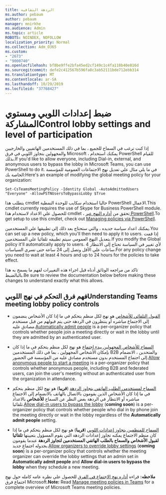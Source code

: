 ```yaml
---
title: الردهة التفافيه
ms.author: pebaum
author: pebaum
manager: mnirkhe
ms.audience: Admin
ms.topic: article
ROBOTS: NOINDEX, NOFOLLOW
localization_priority: Normal
ms.collection: Adm_O365
ms.custom:
- "2673"
- "9000740"
ms.openlocfilehash: bf8be9ffe2bfa45ed2cf149c1c4fa118b40e816d
ms.sourcegitcommit: defe2c412567b596fa8c3ab52111bde712ebb314
ms.translationtype: MT
ms.contentlocale: ar-SA
ms.lasthandoff: 10/29/2019
ms.locfileid: "37768427"
---
```

# <a name="control-lobby-settings-and-level-of-participation"></a><span data-ttu-id="574f3-102">ضبط إعدادات اللوبي ومستوي المشاركة</span><span class="sxs-lookup"><span data-stu-id="574f3-102">Control lobby settings and level of participation</span></span>

<span data-ttu-id="574f3-103">إذا كنت ترغب في السماح للجميع ، بما في ذلك المستخدمين الهاتفيين والخارجيين والمجهولين بتجاوز اللوبي في فرق Microsoft ، يمكنك استخدام PowerShell للقيام بذلك.</span><span class="sxs-lookup"><span data-stu-id="574f3-103">If you'd like to allow everyone, including Dial-in, external, and anonymous users to bypass the lobby in Microsoft Teams, you can use PowerShell to do it.</span></span> <span data-ttu-id="574f3-104">في ما يلي مثال علي تعديل نهج الاجتماعات العمومية للمؤسسة الخاصة بك:</span><span class="sxs-lookup"><span data-stu-id="574f3-104">Here's an example of modifying the global meeting policy for your organization:</span></span>

`Set-CsTeamsMeetingPolicy -Identity Global -AutoAdmittedUsers "Everyone" -AllowPSTNUsersToBypassLobby $True`

<span data-ttu-id="574f3-105">يتطلب هذا cmdlet حاليا استخدام سكايب للوحدة النمطية PowerShell الاعمال.</span><span class="sxs-lookup"><span data-stu-id="574f3-105">This cmdlet currently requires the use of Skype for Business PowerShell module.</span></span> <span data-ttu-id="574f3-106">للحصول علي الاعداد لاستخدام هذا cmdlet ، تحقق من [أداره النهج عبر PowerShell](https://docs.microsoft.com/en-us/microsoftteams/teams-powershell-overview#managing-policies-via-powershell).</span><span class="sxs-lookup"><span data-stu-id="574f3-106">To get setup to use this cmdlet, check out [Managing policies via PowerShell](https://docs.microsoft.com/en-us/microsoftteams/teams-powershell-overview#managing-policies-via-powershell).</span></span>

<span data-ttu-id="574f3-107">يمكنك اعداد سياسة جديده ، والتي ستحتاج بعد ذلك إلى تطبيقها علي المستخدمين.</span><span class="sxs-lookup"><span data-stu-id="574f3-107">You can set up a new policy, which you'll then need to apply it to users.</span></span> <span data-ttu-id="574f3-108">إذا قمت بتعديل النهج العمومي سيتم تطبيقه تلقائيا علي المستخدمين.</span><span class="sxs-lookup"><span data-stu-id="574f3-108">If you modify the Global policy it'll automatically apply to users.</span></span> <span data-ttu-id="574f3-109">لأي تغيير في السياسة تحتاج إلى الانتظار 4 ساعات علي الأقل وتصل إلى 24 ساعة حتى تسري السياسات.</span><span class="sxs-lookup"><span data-stu-id="574f3-109">For any policy change you need to wait at least 4 hours and up to 24 hours for the policies to take effect.</span></span>

<span data-ttu-id="574f3-110">تاكد من مراجعه الوثائق أدناه قبل اجراء هذه التغييرات لفهم ما يسمح به هذا بالبالضبط.</span><span class="sxs-lookup"><span data-stu-id="574f3-110">Be sure to review the documentation below before making these changes to understand exactly what this allows.</span></span>

## <a name="understanding-teams-meeting-lobby-policy-controls"></a><span data-ttu-id="574f3-111">فهم فرق التحكم في نهج اللوبي</span><span class="sxs-lookup"><span data-stu-id="574f3-111">Understanding Teams meeting lobby policy controls</span></span>

- <span data-ttu-id="574f3-112">[القبول التلقائي للأشخاص](https://docs.microsoft.com/microsoftteams/meeting-policies-in-teams#automatically-admit-people) هو نهج لكل منظم يتحكم في ما إذا كان الأشخاص ينضمون إلى الاجتماع مباشره أو ينتظرون في الردهة حتى يتم قبولهم من قبل مستخدم مصادق عليه.</span><span class="sxs-lookup"><span data-stu-id="574f3-112">[Automatically admit people](https://docs.microsoft.com/microsoftteams/meeting-policies-in-teams#automatically-admit-people) is a per-organizer policy that controls whether people join a meeting directly or wait in the lobby until they are admitted by an authenticated user.</span></span>

- <span data-ttu-id="574f3-113">[السماح للأشخاص المجهولين ببدء اجتماع](https://docs.microsoft.com/microsoftteams/meeting-policies-in-teams#allow-anonymous-people-to-start-a-meeting) هو نهج لكل منظم يتحكم في ما إذا كان بإمكان الأشخاص المجهولين ، بما في ذلك المستخدمين B2B والمتحدين ، الانضمام إلى اجتماع المستخدم بدون مستخدم مصادق عليه من المؤسسة في الحضور.</span><span class="sxs-lookup"><span data-stu-id="574f3-113">[Allow anonymous people to start a meeting](https://docs.microsoft.com/microsoftteams/meeting-policies-in-teams#allow-anonymous-people-to-start-a-meeting) is a per-organizer policy that controls whether anonymous people, including B2B and federated users, can join the user's meeting without an authenticated user from the organization in attendance.</span></span>

- <span data-ttu-id="574f3-114">[السماح لمستخدمي الطلب الهاتفي بتجاوز الردهة](https://docs.microsoft.com/en-us/microsoftteams/meeting-policies-in-teams#allow-dial-in-users-to-bypass-the-lobby-coming-soon) (**قريبا**) هو نهج لكل منظم يتحكم في ما إذا كان الأشخاص الذين يقومون بالاتصال بالهاتف بالانضمام إلى الاجتماع مباشره أو الانتظار في الردهة بغض النظر عن السماح **للأشخاص** بالاعداد تلقائيا.</span><span class="sxs-lookup"><span data-stu-id="574f3-114">[Allow dial-in users to bypass the lobby](https://docs.microsoft.com/en-us/microsoftteams/meeting-policies-in-teams#allow-dial-in-users-to-bypass-the-lobby-coming-soon) (**coming soon**) is a per-organizer policy that controls whether people who dial in by phone join the meeting directly or wait in the lobby regardless of the **Automatically admit people** setting.</span></span>

- <span data-ttu-id="574f3-115">[السماح للمنظمين بتجاوز إعدادات اللوبي](https://docs.microsoft.com/microsoftteams/meeting-policies-in-teams#allow-organizers-to-override-lobby-settings-coming-soon) (**قريبا**) هو نهج لكل منظم يتحكم في ما إذا كان منظم الاجتماع يمكنه تجاوز إعدادات الردهة التي يقوم المسؤول بتعيينها **تلقائيا لقبول الأشخاص** **والسماح بالطلب الهاتفي المستخدمين لتجاوز الردهة** عندما يقومون بجدوله اجتماع جديد.</span><span class="sxs-lookup"><span data-stu-id="574f3-115">[Allow organizers to override lobby settings](https://docs.microsoft.com/microsoftteams/meeting-policies-in-teams#allow-organizers-to-override-lobby-settings-coming-soon) (**coming soon**) is a per-organizer policy that controls whether the meeting organizer can override the lobby settings that an admin set in **Automatically admit people** and **Allow dial-in users to bypass the lobby** when they schedule a new meeting.</span></span>

<span data-ttu-id="574f3-116">**ملاحظه:** قراءه [أداره نهج الاجتماع في الفرق](https://docs.microsoft.com/en-us/microsoftteams/meeting-policies-in-teams) للحصول علي نظره عامه كامله حول نهج اجتماع فرق Microsoft.</span><span class="sxs-lookup"><span data-stu-id="574f3-116">**Note:** Read [Manage meeting policies in Teams](https://docs.microsoft.com/en-us/microsoftteams/meeting-policies-in-teams) for a complete overview of Microsoft Teams meeting policies.</span></span>
